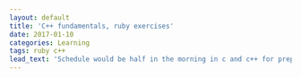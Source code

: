 ```yaml
---
layout: default
title: 'C++ fundamentals, ruby exercises'
date: 2017-01-10
categories: Learning
tags: ruby c++
lead_text: 'Schedule would be half in the morning in c and c++ for preparation for school in the upcoming spring semester.Yep I am going to school again in Computer Science(I am not smart btw).Will continue the day on the exercises , "ruby the hard way" and exercism.Then just browse through different resources to enhance knowledge related to "Internet of things/IoT" and so on.Check out the best reference for c++ 👉 here 👈.This time I will be using much more on VS code, since I am not familiar with this editor,more comfortable with atom even atom boots up really slow.'
---
```

